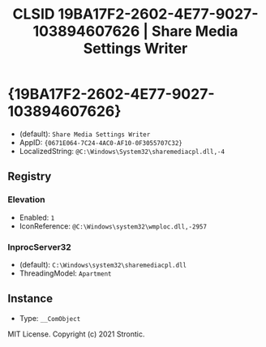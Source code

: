 ﻿---
title: "CLSID 19BA17F2-2602-4E77-9027-103894607626 | Share Media Settings Writer"
excerpt: What is COM-Object CLSID 19BA17F2-2602-4E77-9027-103894607626?
---

# {19BA17F2-2602-4E77-9027-103894607626}

* (default): `Share Media Settings Writer`
* AppID: `{0671E064-7C24-4AC0-AF10-0F3055707C32}`
* LocalizedString: `@C:\Windows\System32\sharemediacpl.dll,-4`

## Registry


### Elevation

* Enabled: `1`
* IconReference: `@C:\Windows\system32\wmploc.dll,-2957`

### InprocServer32

* (default): `C:\Windows\system32\sharemediacpl.dll`
* ThreadingModel: `Apartment`

## Instance

* Type: `__ComObject`

MIT License. Copyright (c) 2021 Strontic.


